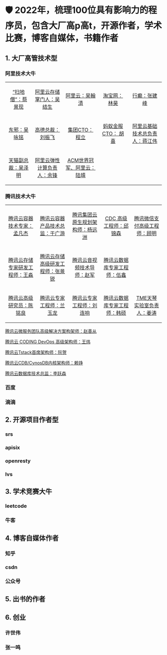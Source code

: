 # 🛡 2022年，梳理100位具有影响力的程序员，包含大厂高p高t，开源作者，学术比赛，博客自媒体，书籍作者

## 1. 大厂高管技术型
### 阿里技术大牛

<table align="center">
  </tr><tr>
  <td align="center">
    <a href="https://baike.baidu.com/item/%E8%94%A1%E6%99%AF%E7%8E%B0/16432698">
      <p>“扫地僧”：蔡景现</p>
    </a>
  </td>
  <td align="center">
    <a href="">
      <p>阿里云存储掌门人：吴结生</p>
    </a>
  </td>
  <td align="center">
    <a href="">
      <p>阿里云：吴翰清</p>
    </a>
  </td>
    <td align="center">
    <a href="">
      <p>淘宝网：林昊</p>
    </a>
  </td>
    </td>
    <td align="center">
    <a href="">
      <p>行癫：张建峰</p>
    </a>
  </td>
  
  </tr><tr>
  <td align="center">
    <a href="">
      <p>东邪：吴咏铭</p>
    </a>
  </td>
  <td align="center">
    <a href="">
      <p>高德总裁：刘振飞</p>
    </a>
  </td>  
  <td align="center">
    <a href="">
      <p>集团CTO：程立</p>
    </a>
  </td>
  <td align="center">
    <a href="">
      <p>蚂蚁金服CTO： 胡喜</p>
    </a>
  </td> 
  <td align="center">
    <a href="">
      <p>阿里云基础技术总负责人：蒋江伟</p>
    </a>
  </td> 
  
  
</tr><tr>
  <td align="center">
    <a href="">
      <p>天猫副总裁：吴泽明</p>
    </a>
  </td> 
  <td align="center">
    <a href="">
      <p>阿里云弹性计算负责人：余锋</p>
    </a>
  </td> 
   <td align="center">
    <a href="">
      <p>ACM世界冠军、阿里云：陆靖 </p>
    </a>
  </td> 

</table>


### 腾讯技术大牛

<table align="center">
  </tr><tr>
  <td align="center">
    <a href="">
      <p>腾讯云容器技术专家：孟凡杰</p>
    </a>
  </td>
  <td align="center">
    <a href="">
      <p>腾讯云容器产品技术总监：于广游</p>
    </a>
  </td>
  <td align="center">
    <a href="">
      <p>腾讯集团云原生规划架构师：杨远洲</p>
    </a>
  </td>
    <td align="center">
    <a href="">
      <p>CDC 高级工程师：邱锦森</p>
    </a>
  </td>
    </td>
    <td align="center">
    <a href="">
      <p>腾讯微信支付高级工程师：顾明</p>
    </a>
  </td>
  
  </tr><tr>
    <td align="center">
    <a href="">
      <p>腾讯云存储专家研发工程师：王淼</p>
    </a>
  </td>
  <td align="center">
    <a href="">
      <p>腾讯云存储高级研发工程师：张景锐</p>
    </a>
  </td>
  <td align="center">
    <a href="">
      <p>腾讯云音视频技术导师：赵军</p>
    </a>
  </td>
    <td align="center">
    <a href="">
      <p>腾讯云数据库专家工程师：伍鑫</p>
    </a>
  </td>
    </td>
    <td align="center">
    <a href="">
      <p></p>
    </a>
  </td>
  
  </tr><tr>
    <td align="center">
    <a href="">
      <p>腾讯云高级研究员：陈铭良</p>
    </a>
  </td>
  <td align="center">
    <a href="">
      <p>腾讯云专家工程师：兰玉龙</p>
    </a>
  </td>
  <td align="center">
    <a href="">
      <p>腾讯云专家工程师：刘连响</p>
    </a>
  </td>
    <td align="center">
    <a href="">
      <p>腾讯云数据库专家工程师：韩硕</p>
    </a>
  </td>
    </td>
    <td align="center">
    <a href="">
      <p>TME天琴实验室负责人：姜涛</p>
    </a>
  </td>
</table>


  </tr><tr>
    <td align="center">
    <a href="">
      <p>腾讯云微服务团队高级解决方案构架师：赵善从</p>
    </a>
  </td>
  <td align="center">
    <a href="">
      <p>腾讯云 CODING DevOps 高级架构师：王炜</p>
    </a>
  </td>
  <td align="center">
    <a href="">
      <p>腾讯云Tstack首席架构师：阮贺</p>
    </a>
  </td>
    <td align="center">
    <a href="">
      <p>腾讯云CDB/CynosDB内核架构师：赖铮</p>
    </a>
  </td>
    </td>
    <td align="center">
    <a href="">
      <p>腾讯云数据库技术总监：李跃森</p>
    </a>
  </td>



### 百度
### 滴滴


## 2. 开源项目作者型
### srs
### apisix
### openresty
### lvs 
  

## 3. 学术竞赛大牛
### leetcode
### 牛客

## 4. 博客自媒体作者
### 知乎
### csdn
### 公众号


## 5. 出书的作者
   
   

## 6. 创业
### 许世伟
### 张一鸣
